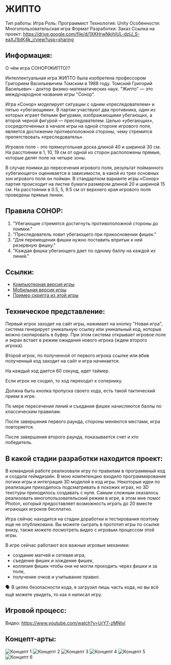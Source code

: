 # ЖИПТО
Тип работы: Игра
Роль: Программист
Технология: Unity
Особенности: Многопользовательская игра
Формат Разработки: Заказ
Ссылка на проект: https://drive.google.com/file/d/1XKHrwNkjhIUL-dzIJ_S-eaXJ1btK4k_i/view?usp=sharing

## Информация:
О чём игра СОНОР(ЖИПТО)?

Интеллектуальная игра ЖИПТО была изобретена профессором Григорием Васильевичем Томским в 1988 году. Томский Григорий Васильевич - доктор физико-математических наук. "Жипто" — это международное название игры "Сонор".

Игра «Сонор» моделирует ситуации с одним «преследователем» и пятью «убегающими». В партии участвуют два противника, один из которых играет белыми фигурами, изображающими убегающих, а второй черной фигурой — преследователем. Целью «убегающих», сосредоточенных в начале игры на одной стороне игрового поля, является достижение противоположной стороны, чему стремится препятствовать «преследователь».

Игровое поле - это прямоугольная доска длиной 40 и шириной 30 см. На расстоянии в 1, 10, 19 см от одной из сторон расположены прямые, которые делят поле на четыре зоны.

В случае поимки до пересечения игрового поля, результат пойманного «убегающего» оценивается в зависимости, в какой из трех основных зон игрового поля он пойман. В стандартном варианте игры «Сонор» партия происходит на листке бумаги размером длиной 20 и шириной 15 см. На расстоянии в 0.5, 5, 9.5 см от верхнего края игрового поля проведены прямые линии.

## Правила СОНОР:
1. "Убегающие стремятся достигнуть противоположной стороны до поимки."
2. "Преследователь ловит убегающего при прикосновении фишек."
3. "Для перемещения фишки нужно поставить впритык к ней резервную фишку."
4. "Каждая фишка убегающего дает по одному баллу на каждой из линий."

## Ссылки:
- [Компьютерная версия игры](https://drive.google.com/file/d/1XKHrwNkjhIUL-dzIJ_S-eaXJ1btK4k_i/view?usp=sharing)
- [Мобильная версия игры](https://drive.google.com/file/d/1fjubeqTCwLqZILVMTlACof79WIGT69mQ/view?usp=sharing)
- [Пример скрипта из этой игры](https://drive.google.com/file/d/1EK-uGo-7wjo0BgjrouYh6BOEqpmN71zh/view?usp=sharing)

## Техническое представление:
Первый игрок заходит на сайт игры, нажимает на кнопку "Новая игра", система генерирует уникальную ссылку или уникальный код, которые можно скопировать в буфер. При этом система открывает игровое поле и экран встает в режим ожидания нового игрока (ждем второго игрока).

Второй игрок, по полученной от первого игрока ссылке или вбив полученный код заходит на сайт и игра начинается.

На каждый ход дается 60 секунд, идет таймер.

Если игрок не сходил, то ход переходит к сопернику.

Должна быть кнопка пропуска своего хода, есть такой тактический прием в игре.

По мере пересечения линий и съедания фишек начисляются баллы по классическим правилам.

После завершения первого раунда, стороны меняются местами, игра повторяется.

После завершения второго раунда, показывается счет и кто победитель.

## В какой стадии разработки находится проект:
В командной работе реализовали игру по правилам в программный код и создали геймдизайн. В мою компетенцию входило программирование логики игры и интеграция 3D моделей в код игры. Некоторые идеи по реализации приходилось подсматривать в похожих играх, но 3D текстуры приходилось создавать с нуля. Самым сложным оказалось реализовать многопользовательский режим в игре, в этом мне помог Photon, который предоставляет возможность играть до 20 вместе играющих игроков бесплатно.

Игра сейчас находится на стадии доработки и тестирования поэтому еще не опубликована. Вы можете сыграть в прототип игры по ссылке внизу, также можете посмотреть видео с игровым процессом этой игры.

В игре сейчас работают все важные игровые механики:
- создание матчей и сетевая игра,
- съедение фишек и хождение фишек,
- коллизия фишек чтобы они не могли проходить через фишки и за поле,
- получение очков и учитывание правил.

<aside>🗣 В целях безопасности кода, я загрузил лишь часть кода, но вы всё ещё можете увидеть, то как я написал игру.</aside>

## Игровой процесс:
Видео: https://www.youtube.com/watch?v=UrY7-zMNIxI

## Концепт-арты:
![Концепт 1](../public/assets/2_1.jpeg)
![Концепт 2](../public/assets/2_2.jpeg)
![Концепт 3](../public/assets/2_3.png)
![Концепт 4](../public/assets/2_4.png)
![Концепт 5](../public/assets/2_5.png)
![Концепт 6](../public/assets/2_6.png)